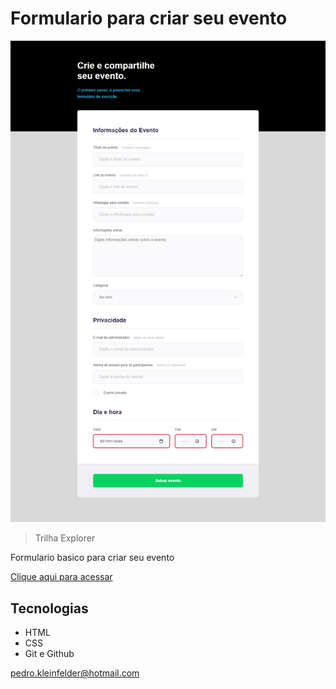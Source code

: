 # Formulario para criar seu evento

![preview](./.github/preview.jpg)

> Trilha Explorer

Formulario basico para criar seu evento

[Clique aqui para acessar](https://pedro-k.github.io/formulario_basico/)

## Tecnologias

- HTML
- CSS
- Git e Github


pedro.kleinfelder@hotmail.com